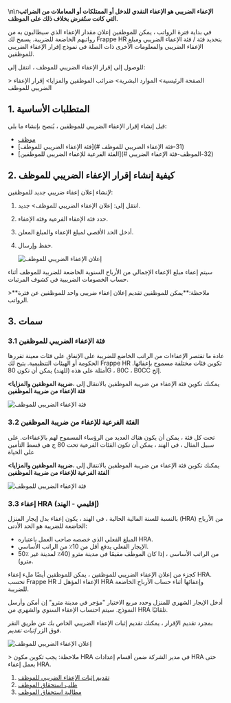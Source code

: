 \n\n**الإعفاء الضريبي هو الإعفاء النقدي للدخل أو الممتلكات أو المعاملات من الضرائب التي كانت ستُفرض بخلاف ذلك على الموظف.**

في بداية فترة الرواتب ، يمكن للموظفين إعلان مقدار الإعفاء الذي سيطالبون به من رواتبهم الخاضعة للضريبة. يسمح لك Frappe HR بتحديد فئة / فئة الإعفاء الضريبي ومبلغ الإعفاء الضريبي والمعلومات الأخرى ذات الصلة في نموذج إقرار الإعفاء الضريبي للموظفين.

للوصول إلى إقرار الإعفاء الضريبي للموظف ، انتقل إلى:

\> الصفحة الرئيسية> الموارد البشرية> ضرائب الموظفين والمزايا> إقرار الإعفاء الضريبي للموظف

## 1. المتطلبات الأساسية

قبل إنشاء إقرار الإعفاء الضريبي للموظفين ، يُنصح بإنشاء ما يلي:

* [موظف](https://docs.erpnext.com/docs/v14/user/manual/en/human-resources/employee)
* [فئة الإعفاء الضريبي للموظف](# 31-فئة الإعفاء الضريبي للموظف)
* [الفئة الفرعية للإعفاء الضريبي للموظفين](# 32-الموظف-فئة الإعفاء الضريبي)

## 2. كيفية إنشاء إقرار الإعفاء الضريبي للموظف

لإنشاء إعلان إعفاء ضريبي جديد للموظفين:

1. انتقل إلى: إعلان الإعفاء الضريبي للموظف> جديد.
2. حدد فئة الإعفاء الفرعية وفئة الإعفاء.
3. أدخل الحد الأقصى لمبلغ الإعفاء والمبلغ المعلن.
4. حفظ وإرسال.
    
    ![إعلان الإعفاء الضريبي للموظف](https://docs.erpnext.com/files/employee-tax-exemption-declaration.png)
    

سيتم إعفاء مبلغ الإعفاء الإجمالي من الأرباح السنوية الخاضعة للضريبة للموظف أثناء حساب الخصومات الضريبية في كشوف المرتبات.

\>**ملاحظة:**يمكن للموظفين تقديم إعلان إعفاء ضريبي واحد للموظفين عن فترة الرواتب.

## 3. سمات

### 3.1 فئة الإعفاء الضريبي للموظفين

عادة ما تقتصر الإعفاءات من الراتب الخاضع للضريبة على الإنفاق على فئات معينة تقررها الحكومة أو الهيئات التنظيمية. يتيح لك Frappe HR تكوين فئات مختلفة مسموح بإعفائها. أمثلة على هذه (للهند) يمكن أن تكون 80G ، 80C ، B0CC إلخ.

يمكنك تكوين فئة الإعفاء من ضريبة الموظفين بالانتقال إلى ،**ضريبة الموظفين والمزايا> فئة الإعفاء من ضريبة الموظفين**

![فئة الإعفاء الضريبي للموظف](https://docs.erpnext.com/files/employee-tax-exemption-sub-category1.png)

### 3.2 الفئة الفرعية للإعفاء من ضريبة الموظفين

تحت كل فئة ، يمكن أن يكون هناك العديد من الرؤساء المسموح لهم بالإعفاءات. على سبيل المثال ، في الهند ، يمكن أن تكون الفئات الفرعية تحت 80 ج هي قسط التأمين على الحياة

يمكنك تكوين فئة الإعفاء من ضريبة الموظفين بالانتقال إلى ،**ضريبة الموظفين والمزايا> الفئة الفرعية للإعفاء من ضريبة الموظفين**

![فئة الإعفاء الضريبي للموظف](https://docs.erpnext.com/files/employee-tax-exemption-category1.png)

### 3.3 إعفاء HRA (إقليمي - الهند)

بالنسبة للسنة المالية الحالية ، في الهند ، يكون إعفاء بدل إيجار المنزل (HRA) من الأرباح الخاضعة للضريبة هو الحد الأدنى:

* المبلغ الفعلي الذي خصصه صاحب العمل باعتباره HRA.
* الإيجار الفعلي يدفع أقل من 10٪ من الراتب الأساسي.
* 50٪ من الراتب الأساسي ، إذا كان الموظف مقيمًا في مدينة مترو (40٪ لمدينة غير مترو).

كجزء من إعلان الإعفاء الضريبي للموظفين ، يمكن للموظفين أيضًا ملء إعفاء HRA. تحسب Frappe HR الإعفاء المؤهل لـ HRA وإعفائها أثناء حساب الأرباح الخاضعة للضريبة.

أدخل الإيجار الشهري للمنزل وحدد مربع الاختيار "مؤجر في مدينة مترو" إن أمكن وأرسل النموذج. سيتم احتساب الإعفاء السنوي والشهري من HRA تلقائيًا.

بمجرد تقديم الإقرار ، يمكنك تقديم إثبات الإعفاء الضريبي الخاص بك عن طريق النقر فوق الزر _إثبات تقديم_.

![إعلان الإعفاء الضريبي للموظف](https://docs.erpnext.com/files/hra-exemption.png)

\> ملاحظة: يجب تكوين مكون HRA في مدير الشركة ضمن أقسام إعدادات HRA حتى يعمل إعفاء HRA.

1. [تقديم إثبات الإعفاء الضريبي للموظف](https://docs.erpnext.com/docs/v14/user/manual/en/human-resources/employee-tax-exemption-proof-submission)
2. [طلب استحقاق الموظف](https://docs.erpnext.com/docs/v14/user/manual/en/human-resources/employee-benefit-application)
3. [مطالبة استحقاق الموظف](https://docs.erpnext.com/docs/v14/user/manual/en/human-resources/employee-benefit-claim)